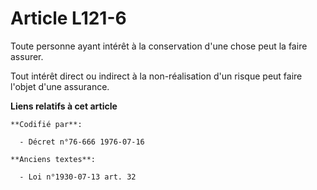 # Article L121-6

Toute personne ayant intérêt à la conservation d'une chose peut la faire assurer.

Tout intérêt direct ou indirect à la non-réalisation d'un risque peut faire l'objet d'une assurance.

**Liens relatifs à cet article**

	**Codifié par**:

	  - Décret n°76-666 1976-07-16

	**Anciens textes**:

	  - Loi n°1930-07-13 art. 32
